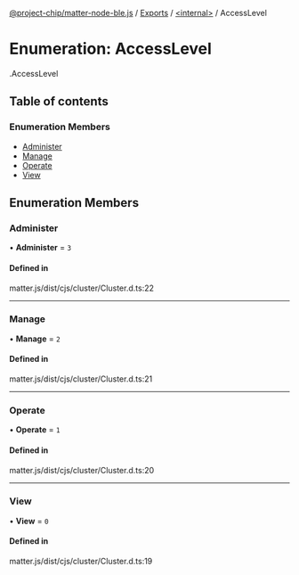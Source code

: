 [@project-chip/matter-node-ble.js](../README.md) / [Exports](../modules.md) / [<internal\>](../modules/internal_.md) / AccessLevel

# Enumeration: AccessLevel

[<internal>](../modules/internal_.md).AccessLevel

## Table of contents

### Enumeration Members

- [Administer](internal_.AccessLevel.md#administer)
- [Manage](internal_.AccessLevel.md#manage)
- [Operate](internal_.AccessLevel.md#operate)
- [View](internal_.AccessLevel.md#view)

## Enumeration Members

### Administer

• **Administer** = ``3``

#### Defined in

matter.js/dist/cjs/cluster/Cluster.d.ts:22

___

### Manage

• **Manage** = ``2``

#### Defined in

matter.js/dist/cjs/cluster/Cluster.d.ts:21

___

### Operate

• **Operate** = ``1``

#### Defined in

matter.js/dist/cjs/cluster/Cluster.d.ts:20

___

### View

• **View** = ``0``

#### Defined in

matter.js/dist/cjs/cluster/Cluster.d.ts:19
